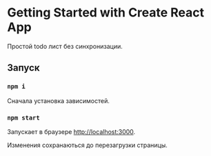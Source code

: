 # Getting Started with Create React App

Простой todo лист без синхронизации.

## Запуск

### `npm i`

Сначала установка зависимостей.

### `npm start`

Запускает в браузере [http://localhost:3000](http://localhost:3000).

Изменения сохранаються до перезагрузки страницы.
